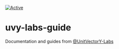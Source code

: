 [![Active](https://img.shields.io/badge/Status-Active-green)](https://guide.unitvectorylabs.com/bestpractices/status/#active)

# uvy-labs-guide
Documentation and guides from [@UnitVectorY-Labs](https://github.com/UnitVectorY-Labs)
